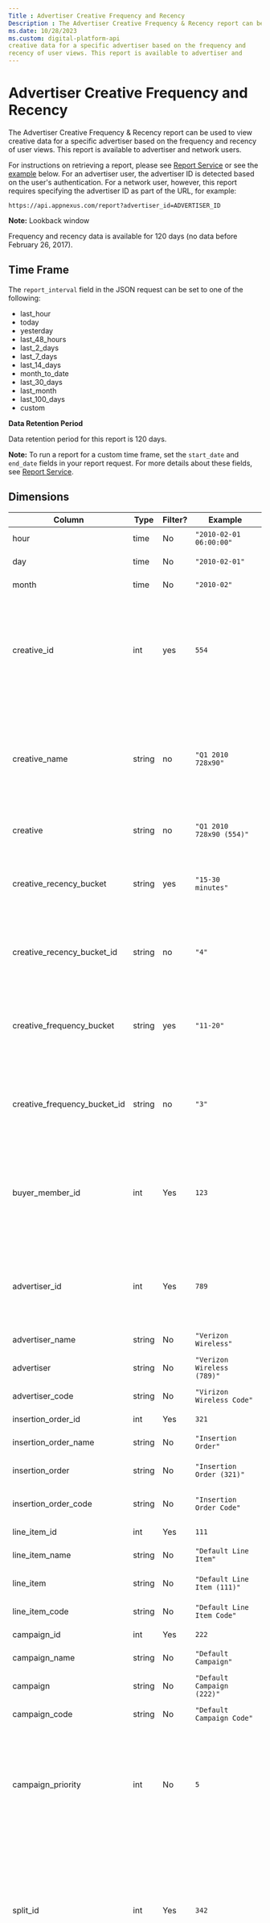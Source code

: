 ```yaml
---
Title : Advertiser Creative Frequency and Recency
Description : The Advertiser Creative Frequency & Recency report can be used to view
ms.date: 10/28/2023
ms.custom: digital-platform-api
creative data for a specific advertiser based on the frequency and
recency of user views. This report is available to advertiser and
---
```



# Advertiser Creative Frequency and Recency





The Advertiser Creative Frequency & Recency report can be used to view
creative data for a specific advertiser based on the frequency and
recency of user views. This report is available to advertiser and
network users.

For instructions on retrieving a report, please see <a
href="report-service.md"
class="xref" target="_blank">Report Service</a> or see the <a
href="advertiser-creative-frequency-and-recency.md#advertiser-creative-frequency-and-recency__example"
class="xref">example</a> below. For an advertiser user, the advertiser
ID is detected based on the user's authentication. For a network user,
however, this report requires specifying the advertiser ID as part of
the URL, for example:

``` pre
https://api.appnexus.com/report?advertiser_id=ADVERTISER_ID
```



<b>Note:</b> Lookback window

Frequency and recency data is available for 120 days (no data before
February 26, 2017).







## Time Frame

The `report_interval` field in the JSON request can be set to one of the
following:

- last_hour
- today
- yesterday
- last_48_hours
- last_2_days
- last_7_days
- last_14_days
- month_to_date
- last_30_days
- last_month
- last_100_days
- custom

**Data Retention Period**

Data retention period for this report is 120 days.



<b>Note:</b> To run a report for a custom time
frame, set the `start_date` and `end_date` fields in your report
request. For more details about these fields, see <a
href="report-service.md"
class="xref" target="_blank">Report Service</a>.







## Dimensions

<table class="table">
<thead class="thead">
<tr class="header row">
<th id="advertiser-creative-frequency-and-recency__entry__1"
class="entry colsep-1 rowsep-1">Column</th>
<th id="advertiser-creative-frequency-and-recency__entry__2"
class="entry colsep-1 rowsep-1">Type</th>
<th id="advertiser-creative-frequency-and-recency__entry__3"
class="entry colsep-1 rowsep-1">Filter?</th>
<th id="advertiser-creative-frequency-and-recency__entry__4"
class="entry colsep-1 rowsep-1">Example</th>
<th id="advertiser-creative-frequency-and-recency__entry__5"
class="entry colsep-1 rowsep-1">Description</th>
</tr>
</thead>
<tbody class="tbody">
<tr class="odd row">
<td class="entry colsep-1 rowsep-1"
headers="advertiser-creative-frequency-and-recency__entry__1">hour</td>
<td class="entry colsep-1 rowsep-1"
headers="advertiser-creative-frequency-and-recency__entry__2">time</td>
<td class="entry colsep-1 rowsep-1"
headers="advertiser-creative-frequency-and-recency__entry__3">No</td>
<td class="entry colsep-1 rowsep-1"
headers="advertiser-creative-frequency-and-recency__entry__4"><code
class="ph codeph">"2010-02-01 06:00:00"</code></td>
<td class="entry colsep-1 rowsep-1"
headers="advertiser-creative-frequency-and-recency__entry__5">The hour
of the auction.</td>
</tr>
<tr class="even row">
<td class="entry colsep-1 rowsep-1"
headers="advertiser-creative-frequency-and-recency__entry__1">day</td>
<td class="entry colsep-1 rowsep-1"
headers="advertiser-creative-frequency-and-recency__entry__2">time</td>
<td class="entry colsep-1 rowsep-1"
headers="advertiser-creative-frequency-and-recency__entry__3">No</td>
<td class="entry colsep-1 rowsep-1"
headers="advertiser-creative-frequency-and-recency__entry__4"><code
class="ph codeph">"2010-02-01"</code></td>
<td class="entry colsep-1 rowsep-1"
headers="advertiser-creative-frequency-and-recency__entry__5">The day of
the auction.</td>
</tr>
<tr class="odd row">
<td class="entry colsep-1 rowsep-1"
headers="advertiser-creative-frequency-and-recency__entry__1">month</td>
<td class="entry colsep-1 rowsep-1"
headers="advertiser-creative-frequency-and-recency__entry__2">time</td>
<td class="entry colsep-1 rowsep-1"
headers="advertiser-creative-frequency-and-recency__entry__3">No</td>
<td class="entry colsep-1 rowsep-1"
headers="advertiser-creative-frequency-and-recency__entry__4"><code
class="ph codeph">"2010-02"</code></td>
<td class="entry colsep-1 rowsep-1"
headers="advertiser-creative-frequency-and-recency__entry__5">The month
of the auction.</td>
</tr>
<tr class="even row">
<td class="entry colsep-1 rowsep-1"
headers="advertiser-creative-frequency-and-recency__entry__1">creative_id</td>
<td class="entry colsep-1 rowsep-1"
headers="advertiser-creative-frequency-and-recency__entry__2">int</td>
<td class="entry colsep-1 rowsep-1"
headers="advertiser-creative-frequency-and-recency__entry__3">yes</td>
<td class="entry colsep-1 rowsep-1"
headers="advertiser-creative-frequency-and-recency__entry__4"><code
class="ph codeph">554</code></td>
<td class="entry colsep-1 rowsep-1"
headers="advertiser-creative-frequency-and-recency__entry__5">The ID of
the creative.

<b>Note:</b> For external click or impression
trackers, <code class="ph codeph">creative_id</code> will be <code
class="ph codeph">"External Clicks"</code> or <code
class="ph codeph">"External Imps"</code>.
</td>
</tr>
<tr class="odd row">
<td class="entry colsep-1 rowsep-1"
headers="advertiser-creative-frequency-and-recency__entry__1">creative_name</td>
<td class="entry colsep-1 rowsep-1"
headers="advertiser-creative-frequency-and-recency__entry__2">string</td>
<td class="entry colsep-1 rowsep-1"
headers="advertiser-creative-frequency-and-recency__entry__3">no</td>
<td class="entry colsep-1 rowsep-1"
headers="advertiser-creative-frequency-and-recency__entry__4"><code
class="ph codeph">"Q1 2010 728x90"</code></td>
<td class="entry colsep-1 rowsep-1"
headers="advertiser-creative-frequency-and-recency__entry__5">The name
of the creative.

<b>Note:</b> For external click or impression
trackers, <code class="ph codeph">creative_name</code> will be <code
class="ph codeph">"External Clicks"</code> or <code
class="ph codeph">"External Imps"</code>.
</td>
</tr>
<tr class="even row">
<td class="entry colsep-1 rowsep-1"
headers="advertiser-creative-frequency-and-recency__entry__1">creative</td>
<td class="entry colsep-1 rowsep-1"
headers="advertiser-creative-frequency-and-recency__entry__2">string</td>
<td class="entry colsep-1 rowsep-1"
headers="advertiser-creative-frequency-and-recency__entry__3">no</td>
<td class="entry colsep-1 rowsep-1"
headers="advertiser-creative-frequency-and-recency__entry__4"><code
class="ph codeph">"Q1 2010 728x90 (554)"</code></td>
<td class="entry colsep-1 rowsep-1"
headers="advertiser-creative-frequency-and-recency__entry__5"><strong>Deprecated</strong>
(as of October 17, 2016).</td>
</tr>
<tr class="odd row">
<td class="entry colsep-1 rowsep-1"
headers="advertiser-creative-frequency-and-recency__entry__1">creative_recency_bucket</td>
<td class="entry colsep-1 rowsep-1"
headers="advertiser-creative-frequency-and-recency__entry__2">string</td>
<td class="entry colsep-1 rowsep-1"
headers="advertiser-creative-frequency-and-recency__entry__3">yes</td>
<td class="entry colsep-1 rowsep-1"
headers="advertiser-creative-frequency-and-recency__entry__4"><code
class="ph codeph">"15-30 minutes"</code></td>
<td class="entry colsep-1 rowsep-1"
headers="advertiser-creative-frequency-and-recency__entry__5">The bucket
for how recently the creative was displayed. See <a
href="advertiser-creative-frequency-and-recency.md#advertiser-creative-frequency-and-recency__cre-rec-buc"
class="xref">Creative Recency Buckets</a> below for possible
values.</td>
</tr>
<tr class="even row">
<td class="entry colsep-1 rowsep-1"
headers="advertiser-creative-frequency-and-recency__entry__1">creative_recency_bucket_id</td>
<td class="entry colsep-1 rowsep-1"
headers="advertiser-creative-frequency-and-recency__entry__2">string</td>
<td class="entry colsep-1 rowsep-1"
headers="advertiser-creative-frequency-and-recency__entry__3">no</td>
<td class="entry colsep-1 rowsep-1"
headers="advertiser-creative-frequency-and-recency__entry__4"><code
class="ph codeph">"4"</code></td>
<td class="entry colsep-1 rowsep-1"
headers="advertiser-creative-frequency-and-recency__entry__5">The ID of
the creative recency bucket. See <a
href="advertiser-creative-frequency-and-recency.md#advertiser-creative-frequency-and-recency__cre-rec-buc"
class="xref">Creative Recency Buckets</a> below for possible
values.</td>
</tr>
<tr class="odd row">
<td class="entry colsep-1 rowsep-1"
headers="advertiser-creative-frequency-and-recency__entry__1">creative_frequency_bucket</td>
<td class="entry colsep-1 rowsep-1"
headers="advertiser-creative-frequency-and-recency__entry__2">string</td>
<td class="entry colsep-1 rowsep-1"
headers="advertiser-creative-frequency-and-recency__entry__3">yes</td>
<td class="entry colsep-1 rowsep-1"
headers="advertiser-creative-frequency-and-recency__entry__4"><code
class="ph codeph">"11-20"</code></td>
<td class="entry colsep-1 rowsep-1"
headers="advertiser-creative-frequency-and-recency__entry__5">The bucket
for how frequently the creative was displayed. See <a
href="advertiser-creative-frequency-and-recency.md#advertiser-creative-frequency-and-recency__cre-fre-buc"
class="xref">Creative Frequency Buckets</a> below for possible
values.</td>
</tr>
<tr class="even row">
<td class="entry colsep-1 rowsep-1"
headers="advertiser-creative-frequency-and-recency__entry__1">creative_frequency_bucket_id</td>
<td class="entry colsep-1 rowsep-1"
headers="advertiser-creative-frequency-and-recency__entry__2">string</td>
<td class="entry colsep-1 rowsep-1"
headers="advertiser-creative-frequency-and-recency__entry__3">no</td>
<td class="entry colsep-1 rowsep-1"
headers="advertiser-creative-frequency-and-recency__entry__4"><code
class="ph codeph">"3"</code></td>
<td class="entry colsep-1 rowsep-1"
headers="advertiser-creative-frequency-and-recency__entry__5">The ID of
the creative frequency bucket. See <a
href="advertiser-creative-frequency-and-recency.md#advertiser-creative-frequency-and-recency__cre-fre-buc"
class="xref">Creative Frequency Buckets</a> below for possible
values.</td>
</tr>
<tr class="odd row">
<td class="entry colsep-1 rowsep-1"
headers="advertiser-creative-frequency-and-recency__entry__1">buyer_member_id</td>
<td class="entry colsep-1 rowsep-1"
headers="advertiser-creative-frequency-and-recency__entry__2">int</td>
<td class="entry colsep-1 rowsep-1"
headers="advertiser-creative-frequency-and-recency__entry__3">Yes</td>
<td class="entry colsep-1 rowsep-1"
headers="advertiser-creative-frequency-and-recency__entry__4"><code
class="ph codeph">123</code></td>
<td class="entry colsep-1 rowsep-1"
headers="advertiser-creative-frequency-and-recency__entry__5">The ID of
the buying member. If the impression was not purchased, this field shows
one of the following values: <code class="ph codeph">229</code> = PSA,
<code class="ph codeph">0</code> = Blank, or <code
class="ph codeph">319</code> = Default.</td>
</tr>
<tr class="even row">
<td class="entry colsep-1 rowsep-1"
headers="advertiser-creative-frequency-and-recency__entry__1">advertiser_id</td>
<td class="entry colsep-1 rowsep-1"
headers="advertiser-creative-frequency-and-recency__entry__2">int</td>
<td class="entry colsep-1 rowsep-1"
headers="advertiser-creative-frequency-and-recency__entry__3">Yes</td>
<td class="entry colsep-1 rowsep-1"
headers="advertiser-creative-frequency-and-recency__entry__4"><code
class="ph codeph">789</code></td>
<td class="entry colsep-1 rowsep-1"
headers="advertiser-creative-frequency-and-recency__entry__5">The ID of
the advertiser. If the value is <code class="ph codeph">0</code>, either
the impression was purchased by an external buyer, or a default or PSA
was shown.</td>
</tr>
<tr class="odd row">
<td class="entry colsep-1 rowsep-1"
headers="advertiser-creative-frequency-and-recency__entry__1">advertiser_name</td>
<td class="entry colsep-1 rowsep-1"
headers="advertiser-creative-frequency-and-recency__entry__2">string</td>
<td class="entry colsep-1 rowsep-1"
headers="advertiser-creative-frequency-and-recency__entry__3">No</td>
<td class="entry colsep-1 rowsep-1"
headers="advertiser-creative-frequency-and-recency__entry__4"><code
class="ph codeph">"Verizon Wireless"</code></td>
<td class="entry colsep-1 rowsep-1"
headers="advertiser-creative-frequency-and-recency__entry__5">The name
of the advertiser.</td>
</tr>
<tr class="even row">
<td class="entry colsep-1 rowsep-1"
headers="advertiser-creative-frequency-and-recency__entry__1">advertiser</td>
<td class="entry colsep-1 rowsep-1"
headers="advertiser-creative-frequency-and-recency__entry__2">string</td>
<td class="entry colsep-1 rowsep-1"
headers="advertiser-creative-frequency-and-recency__entry__3">No</td>
<td class="entry colsep-1 rowsep-1"
headers="advertiser-creative-frequency-and-recency__entry__4"><code
class="ph codeph">"Verizon Wireless (789)"</code></td>
<td class="entry colsep-1 rowsep-1"
headers="advertiser-creative-frequency-and-recency__entry__5"><strong>Deprecated</strong>
(as of October 17, 2016).</td>
</tr>
<tr class="odd row">
<td class="entry colsep-1 rowsep-1"
headers="advertiser-creative-frequency-and-recency__entry__1">advertiser_code</td>
<td class="entry colsep-1 rowsep-1"
headers="advertiser-creative-frequency-and-recency__entry__2">string</td>
<td class="entry colsep-1 rowsep-1"
headers="advertiser-creative-frequency-and-recency__entry__3">No</td>
<td class="entry colsep-1 rowsep-1"
headers="advertiser-creative-frequency-and-recency__entry__4"><code
class="ph codeph">"Virizon Wireless Code"</code></td>
<td class="entry colsep-1 rowsep-1"
headers="advertiser-creative-frequency-and-recency__entry__5">The custom
code for the advertiser.</td>
</tr>
<tr class="even row">
<td class="entry colsep-1 rowsep-1"
headers="advertiser-creative-frequency-and-recency__entry__1">insertion_order_id</td>
<td class="entry colsep-1 rowsep-1"
headers="advertiser-creative-frequency-and-recency__entry__2">int</td>
<td class="entry colsep-1 rowsep-1"
headers="advertiser-creative-frequency-and-recency__entry__3">Yes</td>
<td class="entry colsep-1 rowsep-1"
headers="advertiser-creative-frequency-and-recency__entry__4"><code
class="ph codeph">321</code></td>
<td class="entry colsep-1 rowsep-1"
headers="advertiser-creative-frequency-and-recency__entry__5">The ID of
the insertion order.</td>
</tr>
<tr class="odd row">
<td class="entry colsep-1 rowsep-1"
headers="advertiser-creative-frequency-and-recency__entry__1">insertion_order_name</td>
<td class="entry colsep-1 rowsep-1"
headers="advertiser-creative-frequency-and-recency__entry__2">string</td>
<td class="entry colsep-1 rowsep-1"
headers="advertiser-creative-frequency-and-recency__entry__3">No</td>
<td class="entry colsep-1 rowsep-1"
headers="advertiser-creative-frequency-and-recency__entry__4"><code
class="ph codeph">"Insertion Order"</code></td>
<td class="entry colsep-1 rowsep-1"
headers="advertiser-creative-frequency-and-recency__entry__5">The name
of the insertion order.</td>
</tr>
<tr class="even row">
<td class="entry colsep-1 rowsep-1"
headers="advertiser-creative-frequency-and-recency__entry__1">insertion_order</td>
<td class="entry colsep-1 rowsep-1"
headers="advertiser-creative-frequency-and-recency__entry__2">string</td>
<td class="entry colsep-1 rowsep-1"
headers="advertiser-creative-frequency-and-recency__entry__3">No</td>
<td class="entry colsep-1 rowsep-1"
headers="advertiser-creative-frequency-and-recency__entry__4"><code
class="ph codeph">"Insertion Order (321)"</code></td>
<td class="entry colsep-1 rowsep-1"
headers="advertiser-creative-frequency-and-recency__entry__5"><strong>Deprecated</strong>
(as of October 17, 2016).</td>
</tr>
<tr class="odd row">
<td class="entry colsep-1 rowsep-1"
headers="advertiser-creative-frequency-and-recency__entry__1">insertion_order_code</td>
<td class="entry colsep-1 rowsep-1"
headers="advertiser-creative-frequency-and-recency__entry__2">string</td>
<td class="entry colsep-1 rowsep-1"
headers="advertiser-creative-frequency-and-recency__entry__3">No</td>
<td class="entry colsep-1 rowsep-1"
headers="advertiser-creative-frequency-and-recency__entry__4"><code
class="ph codeph">"Insertion Order Code"</code></td>
<td class="entry colsep-1 rowsep-1"
headers="advertiser-creative-frequency-and-recency__entry__5">The custom
code for the insertion order.</td>
</tr>
<tr class="even row">
<td class="entry colsep-1 rowsep-1"
headers="advertiser-creative-frequency-and-recency__entry__1">line_item_id</td>
<td class="entry colsep-1 rowsep-1"
headers="advertiser-creative-frequency-and-recency__entry__2">int</td>
<td class="entry colsep-1 rowsep-1"
headers="advertiser-creative-frequency-and-recency__entry__3">Yes</td>
<td class="entry colsep-1 rowsep-1"
headers="advertiser-creative-frequency-and-recency__entry__4"><code
class="ph codeph">111</code></td>
<td class="entry colsep-1 rowsep-1"
headers="advertiser-creative-frequency-and-recency__entry__5">The ID of
the line item.</td>
</tr>
<tr class="odd row">
<td class="entry colsep-1 rowsep-1"
headers="advertiser-creative-frequency-and-recency__entry__1">line_item_name</td>
<td class="entry colsep-1 rowsep-1"
headers="advertiser-creative-frequency-and-recency__entry__2">string</td>
<td class="entry colsep-1 rowsep-1"
headers="advertiser-creative-frequency-and-recency__entry__3">No</td>
<td class="entry colsep-1 rowsep-1"
headers="advertiser-creative-frequency-and-recency__entry__4"><code
class="ph codeph">"Default Line Item"</code></td>
<td class="entry colsep-1 rowsep-1"
headers="advertiser-creative-frequency-and-recency__entry__5">The name
of the line item.</td>
</tr>
<tr class="even row">
<td class="entry colsep-1 rowsep-1"
headers="advertiser-creative-frequency-and-recency__entry__1">line_item</td>
<td class="entry colsep-1 rowsep-1"
headers="advertiser-creative-frequency-and-recency__entry__2">string</td>
<td class="entry colsep-1 rowsep-1"
headers="advertiser-creative-frequency-and-recency__entry__3">No</td>
<td class="entry colsep-1 rowsep-1"
headers="advertiser-creative-frequency-and-recency__entry__4"><code
class="ph codeph">"Default Line Item (111)"</code></td>
<td class="entry colsep-1 rowsep-1"
headers="advertiser-creative-frequency-and-recency__entry__5"><strong>Deprecated</strong>
(as of October 17, 2016).</td>
</tr>
<tr class="odd row">
<td class="entry colsep-1 rowsep-1"
headers="advertiser-creative-frequency-and-recency__entry__1">line_item_code</td>
<td class="entry colsep-1 rowsep-1"
headers="advertiser-creative-frequency-and-recency__entry__2">string</td>
<td class="entry colsep-1 rowsep-1"
headers="advertiser-creative-frequency-and-recency__entry__3">No</td>
<td class="entry colsep-1 rowsep-1"
headers="advertiser-creative-frequency-and-recency__entry__4"><code
class="ph codeph">"Default Line Item Code"</code></td>
<td class="entry colsep-1 rowsep-1"
headers="advertiser-creative-frequency-and-recency__entry__5">The custom
code for the line item.</td>
</tr>
<tr class="even row">
<td class="entry colsep-1 rowsep-1"
headers="advertiser-creative-frequency-and-recency__entry__1">campaign_id</td>
<td class="entry colsep-1 rowsep-1"
headers="advertiser-creative-frequency-and-recency__entry__2">int</td>
<td class="entry colsep-1 rowsep-1"
headers="advertiser-creative-frequency-and-recency__entry__3">Yes</td>
<td class="entry colsep-1 rowsep-1"
headers="advertiser-creative-frequency-and-recency__entry__4"><code
class="ph codeph">222</code></td>
<td class="entry colsep-1 rowsep-1"
headers="advertiser-creative-frequency-and-recency__entry__5">The ID of
the campaign.</td>
</tr>
<tr class="odd row">
<td class="entry colsep-1 rowsep-1"
headers="advertiser-creative-frequency-and-recency__entry__1">campaign_name</td>
<td class="entry colsep-1 rowsep-1"
headers="advertiser-creative-frequency-and-recency__entry__2">string</td>
<td class="entry colsep-1 rowsep-1"
headers="advertiser-creative-frequency-and-recency__entry__3">No</td>
<td class="entry colsep-1 rowsep-1"
headers="advertiser-creative-frequency-and-recency__entry__4"><code
class="ph codeph">"Default Campaign"</code></td>
<td class="entry colsep-1 rowsep-1"
headers="advertiser-creative-frequency-and-recency__entry__5">The name
of the campaign.</td>
</tr>
<tr class="even row">
<td class="entry colsep-1 rowsep-1"
headers="advertiser-creative-frequency-and-recency__entry__1">campaign</td>
<td class="entry colsep-1 rowsep-1"
headers="advertiser-creative-frequency-and-recency__entry__2">string</td>
<td class="entry colsep-1 rowsep-1"
headers="advertiser-creative-frequency-and-recency__entry__3">No</td>
<td class="entry colsep-1 rowsep-1"
headers="advertiser-creative-frequency-and-recency__entry__4"><code
class="ph codeph">"Default Campaign (222)"</code></td>
<td class="entry colsep-1 rowsep-1"
headers="advertiser-creative-frequency-and-recency__entry__5"><strong>Deprecated</strong>
(as of October 17, 2016).</td>
</tr>
<tr class="odd row">
<td class="entry colsep-1 rowsep-1"
headers="advertiser-creative-frequency-and-recency__entry__1">campaign_code</td>
<td class="entry colsep-1 rowsep-1"
headers="advertiser-creative-frequency-and-recency__entry__2">string</td>
<td class="entry colsep-1 rowsep-1"
headers="advertiser-creative-frequency-and-recency__entry__3">No</td>
<td class="entry colsep-1 rowsep-1"
headers="advertiser-creative-frequency-and-recency__entry__4"><code
class="ph codeph">"Default Campaign Code"</code></td>
<td class="entry colsep-1 rowsep-1"
headers="advertiser-creative-frequency-and-recency__entry__5">The custom
code for the campaign.</td>
</tr>
<tr class="even row">
<td class="entry colsep-1 rowsep-1"
headers="advertiser-creative-frequency-and-recency__entry__1">campaign_priority</td>
<td class="entry colsep-1 rowsep-1"
headers="advertiser-creative-frequency-and-recency__entry__2">int</td>
<td class="entry colsep-1 rowsep-1"
headers="advertiser-creative-frequency-and-recency__entry__3">No</td>
<td class="entry colsep-1 rowsep-1"
headers="advertiser-creative-frequency-and-recency__entry__4"><code
class="ph codeph">5</code></td>
<td class="entry colsep-1 rowsep-1"
headers="advertiser-creative-frequency-and-recency__entry__5"><p>The
bidding priority for a campaign that targets direct inventory.</p>
<p>Possible values: <code class="ph codeph">1</code> - <code
class="ph codeph">10</code>, where <code class="ph codeph">10</code> is
the highest priority.</p></td>
</tr>
<tr class="odd row">
<td class="entry colsep-1 rowsep-1"
headers="advertiser-creative-frequency-and-recency__entry__1">split_id</td>
<td class="entry colsep-1 rowsep-1"
headers="advertiser-creative-frequency-and-recency__entry__2">int</td>
<td class="entry colsep-1 rowsep-1"
headers="advertiser-creative-frequency-and-recency__entry__3">Yes</td>
<td class="entry colsep-1 rowsep-1"
headers="advertiser-creative-frequency-and-recency__entry__4"><code
class="ph codeph">342</code></td>
<td class="entry colsep-1 rowsep-1"
headers="advertiser-creative-frequency-and-recency__entry__5">The ID of
the split that purchased the impressions in this data set. Splits are
only applicable to augmented line items. For any reports that contain
campaigns, the <code class="ph codeph">split_id</code> (if included)
will be <code class="ph codeph">null</code>.</td>
</tr>
<tr class="even row">
<td class="entry colsep-1 rowsep-1"
headers="advertiser-creative-frequency-and-recency__entry__1">split_name</td>
<td class="entry colsep-1 rowsep-1"
headers="advertiser-creative-frequency-and-recency__entry__2">string</td>
<td class="entry colsep-1 rowsep-1"
headers="advertiser-creative-frequency-and-recency__entry__3">Yes</td>
<td class="entry colsep-1 rowsep-1"
headers="advertiser-creative-frequency-and-recency__entry__4"><code
class="ph codeph">"Mobile Split A"</code></td>
<td class="entry colsep-1 rowsep-1"
headers="advertiser-creative-frequency-and-recency__entry__5">The name
of the split that purchased the impressions in this data set. Splits are
only applicable to augmented line items. For any reports that contain
campaigns, the <code class="ph codeph">split_name</code> (if included)
will be <code class="ph codeph">null</code>.</td>
</tr>
<tr class="odd row">
<td class="entry colsep-1 rowsep-1"
headers="advertiser-creative-frequency-and-recency__entry__1">size</td>
<td class="entry colsep-1 rowsep-1"
headers="advertiser-creative-frequency-and-recency__entry__2">string</td>
<td class="entry colsep-1 rowsep-1"
headers="advertiser-creative-frequency-and-recency__entry__3">Yes</td>
<td class="entry colsep-1 rowsep-1"
headers="advertiser-creative-frequency-and-recency__entry__4"><code
class="ph codeph">"728x90"</code></td>
<td class="entry colsep-1 rowsep-1"
headers="advertiser-creative-frequency-and-recency__entry__5">The size
of the placement/creative served.</td>
</tr>
<tr class="even row">
<td class="entry colsep-1 rowsep-1"
headers="advertiser-creative-frequency-and-recency__entry__1">is_remarketing</td>
<td class="entry colsep-1 rowsep-1"
headers="advertiser-creative-frequency-and-recency__entry__2">int</td>
<td class="entry colsep-1 rowsep-1"
headers="advertiser-creative-frequency-and-recency__entry__3">yes</td>
<td class="entry colsep-1 rowsep-1"
headers="advertiser-creative-frequency-and-recency__entry__4"><code
class="ph codeph">0</code>, <code class="ph codeph">1</code></td>
<td class="entry colsep-1 rowsep-1"
headers="advertiser-creative-frequency-and-recency__entry__5">Whether or
not the campaign is remarketing</td>
</tr>
<tr class="odd row">
<td class="entry colsep-1 rowsep-1"
headers="advertiser-creative-frequency-and-recency__entry__1">bid_type</td>
<td class="entry colsep-1 rowsep-1"
headers="advertiser-creative-frequency-and-recency__entry__2">string</td>
<td class="entry colsep-1 rowsep-1"
headers="advertiser-creative-frequency-and-recency__entry__3">Yes</td>
<td class="entry colsep-1 rowsep-1"
headers="advertiser-creative-frequency-and-recency__entry__4"><code
class="ph codeph">"Manual"</code></td>
<td class="entry colsep-1 rowsep-1"
headers="advertiser-creative-frequency-and-recency__entry__5"><div
>
The optimization phase the node was in when it bid for this impression.

<b>Note:</b> The term "give up" is appended to
the bid types below if the valuation for that impression falls below the
venue's "give up price".

Allowed values:

<ul>
<li><code class="ph codeph">"Manual"</code>: Applies when you are
bidding with a CPM goal, whether it's Base, EAP, or ECP.</li>
<li><code class="ph codeph">"Learn"</code>: Applies when you are bidding
with optimization (CPA, CPC, or margin) and we do not yet have enough
data to bid optimized.</li>
<li><code class="ph codeph">"Optimized"</code>: Applies when you are
bidding with optimization (CPA, CPC, or margin) and we have enough data
to bid optimized.</li>
<li><code class="ph codeph">"Unknown"</code>: The node was in an unknown
optimization phase.</li>
<li><code class="ph codeph">"Optimized give up"</code></li>
<li><code class="ph codeph">"Learn give up"</code></li>
<li><code class="ph codeph">"Manual give up"</code></li>
</ul></td>
</tr>
<tr class="even row">
<td class="entry colsep-1 rowsep-1"
headers="advertiser-creative-frequency-and-recency__entry__1">media_type</td>
<td class="entry colsep-1 rowsep-1"
headers="advertiser-creative-frequency-and-recency__entry__2">string</td>
<td class="entry colsep-1 rowsep-1"
headers="advertiser-creative-frequency-and-recency__entry__3">No</td>
<td class="entry colsep-1 rowsep-1"
headers="advertiser-creative-frequency-and-recency__entry__4"><code
class="ph codeph">"Banner"</code>, <code class="ph codeph">"Pop"</code>,
<code class="ph codeph">"Interstitial"</code>, <code
class="ph codeph">"Video"</code>, <code class="ph codeph">"Text"</code>,
<code class="ph codeph">"Expandable"</code>, <code
class="ph codeph">"Skin"</code></td>
<td class="entry colsep-1 rowsep-1"
headers="advertiser-creative-frequency-and-recency__entry__5">The
general display style of a creative. You can use the <a
href="media-type-service.md"
class="xref" target="_blank">Media Type Service</a> to view the complete
list of media types.</td>
</tr>
<tr class="odd row">
<td class="entry colsep-1 rowsep-1"
headers="advertiser-creative-frequency-and-recency__entry__1">mediatype_id</td>
<td class="entry colsep-1 rowsep-1"
headers="advertiser-creative-frequency-and-recency__entry__2">int</td>
<td class="entry colsep-1 rowsep-1"
headers="advertiser-creative-frequency-and-recency__entry__3">Yes</td>
<td class="entry colsep-1 rowsep-1"
headers="advertiser-creative-frequency-and-recency__entry__4"><code
class="ph codeph">1</code></td>
<td class="entry colsep-1 rowsep-1"
headers="advertiser-creative-frequency-and-recency__entry__5">The ID of
the general display style of a creative.</td>
</tr>
<tr class="even row">
<td class="entry colsep-1 rowsep-1"
headers="advertiser-creative-frequency-and-recency__entry__1">user_group_for_campaign</td>
<td class="entry colsep-1 rowsep-1"
headers="advertiser-creative-frequency-and-recency__entry__2">string</td>
<td class="entry colsep-1 rowsep-1"
headers="advertiser-creative-frequency-and-recency__entry__3">Yes</td>
<td class="entry colsep-1 rowsep-1"
headers="advertiser-creative-frequency-and-recency__entry__4"><code
class="ph codeph">"Test"</code></td>
<td class="entry colsep-1 rowsep-1"
headers="advertiser-creative-frequency-and-recency__entry__5">The
test/control user group for the campaign. See the "labels" field in the
<a
href="campaign-service.md"
class="xref" target="_blank">Campaign Service</a> for more details.</td>
</tr>
</tbody>
</table>





## Metrics

<table class="table">
<thead class="thead">
<tr class="header row">
<th id="advertiser-creative-frequency-and-recency__entry__186"
class="entry colsep-1 rowsep-1">Column</th>
<th id="advertiser-creative-frequency-and-recency__entry__187"
class="entry colsep-1 rowsep-1">Type</th>
<th id="advertiser-creative-frequency-and-recency__entry__188"
class="entry colsep-1 rowsep-1">Example</th>
<th id="advertiser-creative-frequency-and-recency__entry__189"
class="entry colsep-1 rowsep-1">Formula</th>
<th id="advertiser-creative-frequency-and-recency__entry__190"
class="entry colsep-1 rowsep-1">Description</th>
</tr>
</thead>
<tbody class="tbody">
<tr class="odd row">
<td class="entry colsep-1 rowsep-1"
headers="advertiser-creative-frequency-and-recency__entry__186">imps</td>
<td class="entry colsep-1 rowsep-1"
headers="advertiser-creative-frequency-and-recency__entry__187">int</td>
<td class="entry colsep-1 rowsep-1"
headers="advertiser-creative-frequency-and-recency__entry__188"><code
class="ph codeph">2340</code></td>
<td class="entry colsep-1 rowsep-1"
headers="advertiser-creative-frequency-and-recency__entry__189">imps</td>
<td class="entry colsep-1 rowsep-1"
headers="advertiser-creative-frequency-and-recency__entry__190">The
total number of impressions (served and resold).</td>
</tr>
<tr class="even row">
<td class="entry colsep-1 rowsep-1"
headers="advertiser-creative-frequency-and-recency__entry__186">clicks</td>
<td class="entry colsep-1 rowsep-1"
headers="advertiser-creative-frequency-and-recency__entry__187">int</td>
<td class="entry colsep-1 rowsep-1"
headers="advertiser-creative-frequency-and-recency__entry__188"><code
class="ph codeph">1</code></td>
<td class="entry colsep-1 rowsep-1"
headers="advertiser-creative-frequency-and-recency__entry__189">clicks</td>
<td class="entry colsep-1 rowsep-1"
headers="advertiser-creative-frequency-and-recency__entry__190">The
total number of clicks across all impressions.</td>
</tr>
<tr class="odd row">
<td class="entry colsep-1 rowsep-1"
headers="advertiser-creative-frequency-and-recency__entry__186">total_convs</td>
<td class="entry colsep-1 rowsep-1"
headers="advertiser-creative-frequency-and-recency__entry__187">int</td>
<td class="entry colsep-1 rowsep-1"
headers="advertiser-creative-frequency-and-recency__entry__188"><code
class="ph codeph">9</code></td>
<td class="entry colsep-1 rowsep-1"
headers="advertiser-creative-frequency-and-recency__entry__189">post_click_convs
+ post_view_convs</td>
<td class="entry colsep-1 rowsep-1"
headers="advertiser-creative-frequency-and-recency__entry__190">The
total number of post-view and post-click conversions.</td>
</tr>
<tr class="even row">
<td class="entry colsep-1 rowsep-1"
headers="advertiser-creative-frequency-and-recency__entry__186">convs_rate</td>
<td class="entry colsep-1 rowsep-1"
headers="advertiser-creative-frequency-and-recency__entry__187">double</td>
<td class="entry colsep-1 rowsep-1"
headers="advertiser-creative-frequency-and-recency__entry__188"><code
class="ph codeph">0.000221877080097626</code></td>
<td class="entry colsep-1 rowsep-1"
headers="advertiser-creative-frequency-and-recency__entry__189">total_convs
/ imps</td>
<td class="entry colsep-1 rowsep-1"
headers="advertiser-creative-frequency-and-recency__entry__190">The rate
of conversions to impressions.</td>
</tr>
<tr class="odd row">
<td class="entry colsep-1 rowsep-1"
headers="advertiser-creative-frequency-and-recency__entry__186">click_convs_rate</td>
<td class="entry colsep-1 rowsep-1"
headers="advertiser-creative-frequency-and-recency__entry__187">double</td>
<td class="entry colsep-1 rowsep-1"
headers="advertiser-creative-frequency-and-recency__entry__188"><code
class="ph codeph">0.1651376</code></td>
<td class="entry colsep-1 rowsep-1"
headers="advertiser-creative-frequency-and-recency__entry__189">total_convs
/ clicks</td>
<td class="entry colsep-1 rowsep-1"
headers="advertiser-creative-frequency-and-recency__entry__190">The rate
of conversions to clicks.</td>
</tr>
<tr class="even row">
<td class="entry colsep-1 rowsep-1"
headers="advertiser-creative-frequency-and-recency__entry__186">click_conv_rate</td>
<td class="entry colsep-1 rowsep-1"
headers="advertiser-creative-frequency-and-recency__entry__187">double</td>
<td class="entry colsep-1 rowsep-1"
headers="advertiser-creative-frequency-and-recency__entry__188"><code
class="ph codeph">0.000064</code></td>
<td class="entry colsep-1 rowsep-1"
headers="advertiser-creative-frequency-and-recency__entry__189">total_convs
/ clicks</td>
<td class="entry colsep-1 rowsep-1"
headers="advertiser-creative-frequency-and-recency__entry__190">The rate
of conversions to clicks.

<b>Note:</b> This field is identical to <code
class="ph codeph">click_convs_rate</code>.
</td>
</tr>
<tr class="odd row">
<td class="entry colsep-1 rowsep-1"
headers="advertiser-creative-frequency-and-recency__entry__186">ctr</td>
<td class="entry colsep-1 rowsep-1"
headers="advertiser-creative-frequency-and-recency__entry__187">double</td>
<td class="entry colsep-1 rowsep-1"
headers="advertiser-creative-frequency-and-recency__entry__188"><code
class="ph codeph">0.000221877080097626</code></td>
<td class="entry colsep-1 rowsep-1"
headers="advertiser-creative-frequency-and-recency__entry__189">clicks /
imps</td>
<td class="entry colsep-1 rowsep-1"
headers="advertiser-creative-frequency-and-recency__entry__190">The rate
of clicks to impressions.</td>
</tr>
<tr class="even row">
<td class="entry colsep-1 rowsep-1"
headers="advertiser-creative-frequency-and-recency__entry__186">click_thru_pct</td>
<td class="entry colsep-1 rowsep-1"
headers="advertiser-creative-frequency-and-recency__entry__187">double</td>
<td class="entry colsep-1 rowsep-1"
headers="advertiser-creative-frequency-and-recency__entry__188"><code
class="ph codeph">1.12359550561797%</code></td>
<td class="entry colsep-1 rowsep-1"
headers="advertiser-creative-frequency-and-recency__entry__189">(clicks
/ imps) x 100</td>
<td class="entry colsep-1 rowsep-1"
headers="advertiser-creative-frequency-and-recency__entry__190">The rate
of clicks to impressions as a percentage.</td>
</tr>
<tr class="odd row">
<td class="entry colsep-1 rowsep-1"
headers="advertiser-creative-frequency-and-recency__entry__186">post_click_convs</td>
<td class="entry colsep-1 rowsep-1"
headers="advertiser-creative-frequency-and-recency__entry__187">int</td>
<td class="entry colsep-1 rowsep-1"
headers="advertiser-creative-frequency-and-recency__entry__188"><code
class="ph codeph">4</code></td>
<td class="entry colsep-1 rowsep-1"
headers="advertiser-creative-frequency-and-recency__entry__189">post_click_convs</td>
<td class="entry colsep-1 rowsep-1"
headers="advertiser-creative-frequency-and-recency__entry__190">The
total number of recorded post-click conversions.</td>
</tr>
<tr class="even row">
<td class="entry colsep-1 rowsep-1"
headers="advertiser-creative-frequency-and-recency__entry__186">post_click_convs_rate</td>
<td class="entry colsep-1 rowsep-1"
headers="advertiser-creative-frequency-and-recency__entry__187">double</td>
<td class="entry colsep-1 rowsep-1"
headers="advertiser-creative-frequency-and-recency__entry__188"><code
class="ph codeph">0.0002</code></td>
<td class="entry colsep-1 rowsep-1"
headers="advertiser-creative-frequency-and-recency__entry__189">post_click_convs
/ imps</td>
<td class="entry colsep-1 rowsep-1"
headers="advertiser-creative-frequency-and-recency__entry__190">The rate
of post-click conversion to impressions.</td>
</tr>
<tr class="odd row">
<td class="entry colsep-1 rowsep-1"
headers="advertiser-creative-frequency-and-recency__entry__186">post_click_revenue</td>
<td class="entry colsep-1 rowsep-1"
headers="advertiser-creative-frequency-and-recency__entry__187">money</td>
<td class="entry colsep-1 rowsep-1"
headers="advertiser-creative-frequency-and-recency__entry__188"><code
class="ph codeph">150.00</code></td>
<td class="entry colsep-1 rowsep-1"
headers="advertiser-creative-frequency-and-recency__entry__189">post_click_revenue</td>
<td class="entry colsep-1 rowsep-1"
headers="advertiser-creative-frequency-and-recency__entry__190">The
total amount of recorded post-click conversion revenue.</td>
</tr>
<tr class="even row">
<td class="entry colsep-1 rowsep-1"
headers="advertiser-creative-frequency-and-recency__entry__186">post_view_convs</td>
<td class="entry colsep-1 rowsep-1"
headers="advertiser-creative-frequency-and-recency__entry__187">int</td>
<td class="entry colsep-1 rowsep-1"
headers="advertiser-creative-frequency-and-recency__entry__188"><code
class="ph codeph">5</code></td>
<td class="entry colsep-1 rowsep-1"
headers="advertiser-creative-frequency-and-recency__entry__189">post_view_convs</td>
<td class="entry colsep-1 rowsep-1"
headers="advertiser-creative-frequency-and-recency__entry__190">The
total number of recorded post-view conversions.</td>
</tr>
<tr class="odd row">
<td class="entry colsep-1 rowsep-1"
headers="advertiser-creative-frequency-and-recency__entry__186">post_view_convs_rate</td>
<td class="entry colsep-1 rowsep-1"
headers="advertiser-creative-frequency-and-recency__entry__187">double</td>
<td class="entry colsep-1 rowsep-1"
headers="advertiser-creative-frequency-and-recency__entry__188"><code
class="ph codeph">0.00013</code></td>
<td class="entry colsep-1 rowsep-1"
headers="advertiser-creative-frequency-and-recency__entry__189">post_view_convs
/ imps</td>
<td class="entry colsep-1 rowsep-1"
headers="advertiser-creative-frequency-and-recency__entry__190">The rate
of post-view conversions to impressions.</td>
</tr>
<tr class="even row">
<td class="entry colsep-1 rowsep-1"
headers="advertiser-creative-frequency-and-recency__entry__186">post_view_revenue</td>
<td class="entry colsep-1 rowsep-1"
headers="advertiser-creative-frequency-and-recency__entry__187">money</td>
<td class="entry colsep-1 rowsep-1"
headers="advertiser-creative-frequency-and-recency__entry__188"><code
class="ph codeph">300.00</code></td>
<td class="entry colsep-1 rowsep-1"
headers="advertiser-creative-frequency-and-recency__entry__189">post_view_revenue</td>
<td class="entry colsep-1 rowsep-1"
headers="advertiser-creative-frequency-and-recency__entry__190">The
total amount of recorded post-view conversion revenue.</td>
</tr>
<tr class="odd row">
<td class="entry colsep-1 rowsep-1"
headers="advertiser-creative-frequency-and-recency__entry__186">media_cost</td>
<td class="entry colsep-1 rowsep-1"
headers="advertiser-creative-frequency-and-recency__entry__187">money</td>
<td class="entry colsep-1 rowsep-1"
headers="advertiser-creative-frequency-and-recency__entry__188"><code
class="ph codeph">100</code></td>
<td class="entry colsep-1 rowsep-1"
headers="advertiser-creative-frequency-and-recency__entry__189">media_cost</td>
<td class="entry colsep-1 rowsep-1"
headers="advertiser-creative-frequency-and-recency__entry__190">The
total amount spent</td>
</tr>
</tbody>
</table>

**Creative Frequency Buckets**

<table class="table">
<thead class="thead">
<tr class="header row">
<th id="advertiser-creative-frequency-and-recency__entry__266"
class="entry colsep-1 rowsep-1">Bucket ID</th>
<th id="advertiser-creative-frequency-and-recency__entry__267"
class="entry colsep-1 rowsep-1">Bucket Name</th>
</tr>
</thead>
<tbody class="tbody">
<tr class="odd row">
<td class="entry colsep-1 rowsep-1"
headers="advertiser-creative-frequency-and-recency__entry__266">-2</td>
<td class="entry colsep-1 rowsep-1"
headers="advertiser-creative-frequency-and-recency__entry__267">"no-cookie-data"
(cookie lookup failed)</td>
</tr>
<tr class="even row">
<td class="entry colsep-1 rowsep-1"
headers="advertiser-creative-frequency-and-recency__entry__266">-1</td>
<td class="entry colsep-1 rowsep-1"
headers="advertiser-creative-frequency-and-recency__entry__267">"no-cookie"
(user does not have cookies enabled)</td>
</tr>
<tr class="odd row">
<td class="entry colsep-1 rowsep-1"
headers="advertiser-creative-frequency-and-recency__entry__266">0</td>
<td class="entry colsep-1 rowsep-1"
headers="advertiser-creative-frequency-and-recency__entry__267">"0"</td>
</tr>
<tr class="even row">
<td class="entry colsep-1 rowsep-1"
headers="advertiser-creative-frequency-and-recency__entry__266">1</td>
<td class="entry colsep-1 rowsep-1"
headers="advertiser-creative-frequency-and-recency__entry__267">"1"</td>
</tr>
<tr class="odd row">
<td class="entry colsep-1 rowsep-1"
headers="advertiser-creative-frequency-and-recency__entry__266">2</td>
<td class="entry colsep-1 rowsep-1"
headers="advertiser-creative-frequency-and-recency__entry__267">"2-5"</td>
</tr>
<tr class="even row">
<td class="entry colsep-1 rowsep-1"
headers="advertiser-creative-frequency-and-recency__entry__266">3</td>
<td class="entry colsep-1 rowsep-1"
headers="advertiser-creative-frequency-and-recency__entry__267">"6-10"</td>
</tr>
<tr class="odd row">
<td class="entry colsep-1 rowsep-1"
headers="advertiser-creative-frequency-and-recency__entry__266">4</td>
<td class="entry colsep-1 rowsep-1"
headers="advertiser-creative-frequency-and-recency__entry__267">"11-20"</td>
</tr>
<tr class="even row">
<td class="entry colsep-1 rowsep-1"
headers="advertiser-creative-frequency-and-recency__entry__266">5</td>
<td class="entry colsep-1 rowsep-1"
headers="advertiser-creative-frequency-and-recency__entry__267">"21-40"</td>
</tr>
<tr class="odd row">
<td class="entry colsep-1 rowsep-1"
headers="advertiser-creative-frequency-and-recency__entry__266">6</td>
<td class="entry colsep-1 rowsep-1"
headers="advertiser-creative-frequency-and-recency__entry__267">"41-60</td>
</tr>
<tr class="even row">
<td class="entry colsep-1 rowsep-1"
headers="advertiser-creative-frequency-and-recency__entry__266">7</td>
<td class="entry colsep-1 rowsep-1"
headers="advertiser-creative-frequency-and-recency__entry__267">"61-100"</td>
</tr>
<tr class="odd row">
<td class="entry colsep-1 rowsep-1"
headers="advertiser-creative-frequency-and-recency__entry__266">8</td>
<td class="entry colsep-1 rowsep-1"
headers="advertiser-creative-frequency-and-recency__entry__267">"101-150"</td>
</tr>
<tr class="even row">
<td class="entry colsep-1 rowsep-1"
headers="advertiser-creative-frequency-and-recency__entry__266">9</td>
<td class="entry colsep-1 rowsep-1"
headers="advertiser-creative-frequency-and-recency__entry__267">"151-250"</td>
</tr>
<tr class="odd row">
<td class="entry colsep-1 rowsep-1"
headers="advertiser-creative-frequency-and-recency__entry__266">10</td>
<td class="entry colsep-1 rowsep-1"
headers="advertiser-creative-frequency-and-recency__entry__267">"251-500"</td>
</tr>
<tr class="even row">
<td class="entry colsep-1 rowsep-1"
headers="advertiser-creative-frequency-and-recency__entry__266">11</td>
<td class="entry colsep-1 rowsep-1"
headers="advertiser-creative-frequency-and-recency__entry__267">"500+"</td>
</tr>
</tbody>
</table>

**Creative Recency Buckets**

<table class="table">
<thead class="thead">
<tr class="header row">
<th id="advertiser-creative-frequency-and-recency__entry__296"
class="entry colsep-1 rowsep-1">Bucket ID</th>
<th id="advertiser-creative-frequency-and-recency__entry__297"
class="entry colsep-1 rowsep-1">Bucket Name</th>
</tr>
</thead>
<tbody class="tbody">
<tr class="odd row">
<td class="entry colsep-1 rowsep-1"
headers="advertiser-creative-frequency-and-recency__entry__296">-2</td>
<td class="entry colsep-1 rowsep-1"
headers="advertiser-creative-frequency-and-recency__entry__297">"no-cookie-data"
(cookie lookup failed)</td>
</tr>
<tr class="even row">
<td class="entry colsep-1 rowsep-1"
headers="advertiser-creative-frequency-and-recency__entry__296">-1</td>
<td class="entry colsep-1 rowsep-1"
headers="advertiser-creative-frequency-and-recency__entry__297">"no-cookie"
(user does not have cookies enabled)</td>
</tr>
<tr class="odd row">
<td class="entry colsep-1 rowsep-1"
headers="advertiser-creative-frequency-and-recency__entry__296">0</td>
<td class="entry colsep-1 rowsep-1"
headers="advertiser-creative-frequency-and-recency__entry__297">"&lt; 1
minute"</td>
</tr>
<tr class="even row">
<td class="entry colsep-1 rowsep-1"
headers="advertiser-creative-frequency-and-recency__entry__296">1</td>
<td class="entry colsep-1 rowsep-1"
headers="advertiser-creative-frequency-and-recency__entry__297">"1-5
minutes"</td>
</tr>
<tr class="odd row">
<td class="entry colsep-1 rowsep-1"
headers="advertiser-creative-frequency-and-recency__entry__296">2</td>
<td class="entry colsep-1 rowsep-1"
headers="advertiser-creative-frequency-and-recency__entry__297">"5-15
minutes"</td>
</tr>
<tr class="even row">
<td class="entry colsep-1 rowsep-1"
headers="advertiser-creative-frequency-and-recency__entry__296">3</td>
<td class="entry colsep-1 rowsep-1"
headers="advertiser-creative-frequency-and-recency__entry__297">"15-30
minutes"</td>
</tr>
<tr class="odd row">
<td class="entry colsep-1 rowsep-1"
headers="advertiser-creative-frequency-and-recency__entry__296">4</td>
<td class="entry colsep-1 rowsep-1"
headers="advertiser-creative-frequency-and-recency__entry__297">"30-60
minutes"</td>
</tr>
<tr class="even row">
<td class="entry colsep-1 rowsep-1"
headers="advertiser-creative-frequency-and-recency__entry__296">5</td>
<td class="entry colsep-1 rowsep-1"
headers="advertiser-creative-frequency-and-recency__entry__297">"1-4
hours"</td>
</tr>
<tr class="odd row">
<td class="entry colsep-1 rowsep-1"
headers="advertiser-creative-frequency-and-recency__entry__296">6</td>
<td class="entry colsep-1 rowsep-1"
headers="advertiser-creative-frequency-and-recency__entry__297">"4-12
hours"</td>
</tr>
<tr class="even row">
<td class="entry colsep-1 rowsep-1"
headers="advertiser-creative-frequency-and-recency__entry__296">7</td>
<td class="entry colsep-1 rowsep-1"
headers="advertiser-creative-frequency-and-recency__entry__297">"12-24
hours"</td>
</tr>
<tr class="odd row">
<td class="entry colsep-1 rowsep-1"
headers="advertiser-creative-frequency-and-recency__entry__296">8</td>
<td class="entry colsep-1 rowsep-1"
headers="advertiser-creative-frequency-and-recency__entry__297">"1-2
days"</td>
</tr>
<tr class="even row">
<td class="entry colsep-1 rowsep-1"
headers="advertiser-creative-frequency-and-recency__entry__296">9</td>
<td class="entry colsep-1 rowsep-1"
headers="advertiser-creative-frequency-and-recency__entry__297">"2-7
days"</td>
</tr>
<tr class="odd row">
<td class="entry colsep-1 rowsep-1"
headers="advertiser-creative-frequency-and-recency__entry__296">10</td>
<td class="entry colsep-1 rowsep-1"
headers="advertiser-creative-frequency-and-recency__entry__297">"8-14
days"</td>
</tr>
<tr class="even row">
<td class="entry colsep-1 rowsep-1"
headers="advertiser-creative-frequency-and-recency__entry__296">11</td>
<td class="entry colsep-1 rowsep-1"
headers="advertiser-creative-frequency-and-recency__entry__297">"14-30
days"</td>
</tr>
</tbody>
</table>



>

## Example

**Create the JSON-formatted report request**

``` pre
$ cat network_advertiser_frequency_recency {
    "report":
    {
        "report_type": "network_advertiser_frequency_recency",
        "columns": [
            "creative_recency_bucket",
            "creative_frequency_bucket",
            "creative_id",
            "imps",
            "clicks",
            "total_convs"
        ],
        "report_interval": "last_7_days",
        "emails": ["js@email.com"],
        "format": "csv"
    }
}
```

**POST the request to the Reporting Service**

``` pre
$ curl -b cookies -c cookies -X POST -d @network_advertiser_frequency_recency "https://api.appnexus.com/report?advertiser_id=384"

{
    "response": {
        "status": "OK",
        "report_id": "c458f71c084a2a3b51dcd749132bcf87",
        "dbg_info": {
            ...
        }
    }
}
```

**Use the Report ID to retrieve the report data**

The standard response includes the report data and a Download URL that
you can us to save the data to a file. If you want to get just the
Download URL without the report data, pass `"without_data"` in the query
string.

``` pre
$ curl -b cookies -c cookies "https://api.appnexus.com/report?id=c458f71c084a2a3b51dcd749132bcf87"

{
    "response": {
        "status": "OK",
        "report": {
            "name": null,
            "created_on": "2012-02-03 21:43:27",
            "cache_hit": true,
            "fact_cache_hit": false,
            "fact_cache_error": null,
            "json_request": "{\"report\":{\"report_type\":\"network_advertiser_frequency_recency\",
             \"columns\":[\"creative_recency_bucket\",\"creative_frequency_bucket\",\"creative_id\",
             \"imps\",\"clicks\",\"total_convs\"],\"report_interval\":\"last_7_days\",\"emails\":
             [\"js@email.com\"],\"filters\":[{\"buyer_member_id\":\"541\"},{\"advertiser_id\":
             \"3610\"}]}}",
            "header_info": null,
            "data": "creative_recency_bucket,creative_frequency_bucket,creative_id,imps,clicks,
             total_convs\r\nno-cookie,no-cookie,700454,47,0,0\r\n2-7 days,2-5,773422,31,0,
             0\r\n5-15 minutes,6-10,1298720,1,0,0\r\n14-30 days,151-250,700464,8,0,0\r\n7-14 days,
             21-40,711929,5,0,0\r\n1-4 hours,6-10,1317518,826,2,0\r\n1-4 hours,1,1317473,996,14,
             0\r\n12-24 hours,11-20,1317436,139,0,0\r\n15-30 minutes,6-10,773408,12,0,0\r\nno-cookie,
             no-cookie,1318994,3,0,0\r\n1-5 minutes,101-150,711932,898,0,0\r\n2-7 days,2-5,773408,45,
             0,0\r\n1-5 minutes,2-5,610381,7990,23,0\r\n12-24 hours,1,1316895,4790,30,0\r\n1-4 hours,
             ...
             "url": "report-download?id=c447d71c084a2a3b51dcd749132bcf87"
        },
        "execution_status": "ready",
        "dbg_info": {
            ...
        }
    }
}
```

**Use the Download URL to save the report data to a file**

You use the `"url"` field in the response to save the report data to a
file. Simply make another `GET` call and identify the location and file
that you want to save to. Be sure to use the file the extension of the
`"format"` that you specified in your initial `POST` request.

``` pre
$ curl -b cookies -c cookies 'https://api.appnexus.com/report-download?id=c447d71c084a2a3b51dcd749132bcf87' > /tmp/network_advertiser_frequency_recency.csv
```





<b>Note:</b> There is a limit of 100,000 rows
per report when you download them as XLSX and Excel file.










